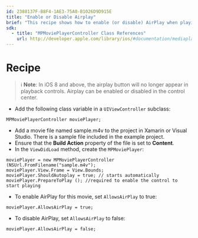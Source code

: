```yaml
---
id: 2388137F-B8F4-1AE3-75A0-B1026D9D915E
title: "Enable or Disable Airplay"
brief: "This recipe shows how to enable (or disable) AirPlay when playing a video using MPMoviePlayerController."
sdk:
  - title: "MPMoviePlayerController Class References" 
    url: http://developer.apple.com/library/ios/#documentation/mediaplayer/reference/MPMoviePlayerController_Class/Reference/Reference.html
---
```


<a name="Recipe" class="injected"></a>


# Recipe

> ℹ️ **Note**: In iOS 8 and above, the airplay button will no longer appear in playback controls. Airplay can be enabled or disabled in the control center.

-  Add the following class variable in a `UIViewController` subclass:


```
MPMoviePlayerController moviePlayer;
```

-  Add a movie file named sample.m4v to the project in Xamarin or Visual Studio. There is a sample file included in the example project.
-  Ensure that the __Build Action__ property of the file is set to __Content__.
-  In the `ViewDidLoad` method, create the `MPMoviePlayer`:


```
moviePlayer = new MPMoviePlayerController (NSUrl.FromFilename("sample.m4v");
moviePlayer.View.Frame = View.Bounds;
moviePlayer.ShouldAutoplay = true; // starts automatically
moviePlayer.PrepareToPlay (); //required to enable the control to start playing
```

-  To enable AirPlay for this movie, set `AllowsAirPlay` to true:


```
moviePlayer.AllowsAirPlay = true;
```

-  To disable AirPlay, set `AllowsAirPlay` to false:


```
moviePlayer.AllowsAirPlay = false;
```


